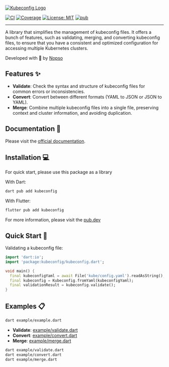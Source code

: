 [![Kubeconfig Logo][kubeconfig_logo]][kubeconfig_link]

[![CI][ci_badge]][ci_link]
[![Coverage][coverage_badge]][coverage_link]
[![License: MIT][license_badge]][license_link]
[![pub][pub_badge]][pub_link]

---
A library that simplifies the management of kubeconfig files. It offers a bunch of features, such as validating, merging, and converting kubeconfig files, to ensure that you have a consistent and optimized configuration for accessing multiple Kubernetes clusters.

Developed with 💙 by [Nopso][nopso_link]

## Features ✨
- **Validate**: Check the syntax and structure of kubeconfig files for common errors or inconsistencies.
- **Convert**: Convert between different formats (YAML to JSON or JSON to YAML).
- **Merge**: Combine multiple kubeconfig files into a single file, preserving context and cluster information, and avoiding duplication.

## Documentation 📝
Please visit the [official documentation][docs_link].

## Installation 💻
For quick start, please use this package as a library

With Dart:
```sh
dart pub add kubeconfig
```
With Flutter:
```sh
flutter pub add kubeconfig
```
For more information, please visit the [pub.dev](https://pub.dev/packages/kubeconfig/install)

## Quick Start 🚀
Validating a kubeconfig file:
```dart
import 'dart:io';
import 'package:kubeconfig/kubeconfig.dart';

void main() {
  final kubeconfigYaml = await File('kube/config.yaml').readAsString();
  final kubeconfig = Kubeconfig.fromYaml(kubeconfigYaml);
  final validationResult = kubeconfig.validate();
}
```

## Examples 📋
```sh
dart example/example.dart
```

- **Validate**: [example/validate.dart](example/validate.dart)
- **Convert**: [example/convert.dart](example/convert.dart)
- **Merge**: [example/merge.dart](example/merge.dart)
```sh
dart example/validate.dart
dart example/convert.dart
dart example/merge.dart
```

[kubeconfig_logo]: https://raw.githubusercontent.com/nopso/kubeconfig-dart/main/assets/logo.svg
[kubeconfig_link]: https://kubeconfig-dart.nopso.io/
[ci_badge]: https://github.com/nopso/kubeconfig-dart/actions/workflows/ci.yml/badge.svg?branch=main
[ci_link]: https://github.com/nopso/kubeconfig-dart/actions/workflows/ci.yml
[coverage_badge]: https://codecov.io/github/nopso/kubeconfig-dart/graph/badge.svg?token=HJNIIKONS2
[coverage_link]: https://codecov.io/github/nopso/kubeconfig-dart
[license_badge]: https://img.shields.io/badge/license-MIT-blue.svg
[license_link]: https://opensource.org/licenses/MIT
[pub_badge]: https://img.shields.io/pub/v/kubeconfig
[pub_link]: https://pub.dev/packages/kubeconfig
[nopso_link]: https://nopso.io/
[docs_link]: https://kubeconfig-dart.nopso.io/
